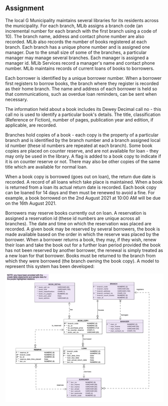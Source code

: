 ## Assignment

The local G Municipality maintains several libraries for its residents across the municipality.
For each branch, MLib assigns a branch code (an incremental number for each branch with the
first branch using a code of 10). The branch name, address and contact phone number are also
recorded. MLib also records the number of books registered at each branch. Each branch has a
unique phone number and is assigned one manager. Due to the small size of some of the
branches, a particular manager may manage several branches. Each manager is assigned a
manager id. MLib Services record a manager's name and contact phone number.
MLib maintains records of current loans of books to borrowers.

Each borrower is identified by a unique borrower number. When a borrower first registers to borrow
books, the branch where they register is recorded as their home branch. The name and address of
each borrower is held so that communications, such as overdue loan reminders, can be sent when
necessary.

The information held about a book includes its Dewey Decimal call no - this call no is used to
identify a particular book's details. The title, classification (Reference or Fiction), number of pages,
publication year and edition, if applicable, are recorded.

Branches hold copies of a book - each copy is the property of a particular branch and is identified
by the branch number and a branch assigned local id number (these id numbers are repeated at
each branch). Some book copies are placed on counter reserve, and are not available for loan -
they may only be used in the library. A flag is added to a book copy to indicate if it is on counter
reserve or not. There may also be other copies of the same title which are available for normal
loan.

When a book copy is borrowed (goes out on loan), the return due date is recorded. A record of all
loans which take place is maintained. When a book is returned from a loan its actual return date is
recorded. Each book copy can be loaned for 14 days and then must be renewed to avoid a fine.
For example, a book borrowed on the 2nd August 2021 at 10:00 AM will be due on the 16th August
2021.

Borrowers may reserve books currently out on loan. A reservation is assigned a reservation id
(these id numbers are unique across all branches). The date and time on which the reservation
was placed are recorded. A given book may be reserved by several borrowers, the book is made
available based on the order in which the reserve was placed by the borrower.
When a borrower returns a book, they may, if they wish, renew their loan and take the book out for
a further loan period provided the book has not been reserved by another borrower, the renewal is
simply treated as a new loan for that borrower. Books must be returned to the branch from which
they were borrowed (the branch owning the book copy).
A model to represent this system has been developed:

![alt text](model.png)
